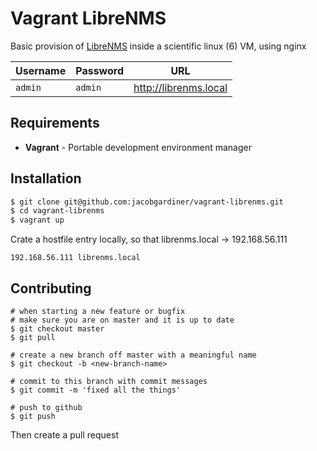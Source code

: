 Vagrant LibreNMS
================


Basic provision of [LibreNMS](https://github.com/librenms/librenms) inside a scientific linux (6) VM, using nginx

| Username | Password | URL |
| --- | --- | --- |
| `admin` | `admin` | http://librenms.local |

## Requirements
- **Vagrant** - Portable development environment manager

## Installation

```bash
$ git clone git@github.com:jacobgardiner/vagrant-librenms.git
$ cd vagrant-librenms
$ vagrant up
```

Crate a hostfile entry locally, so that librenms.local -> 192.168.56.111
```
192.168.56.111 librenms.local
```

## Contributing

```
# when starting a new feature or bugfix
# make sure you are on master and it is up to date
$ git checkout master
$ git pull

# create a new branch off master with a meaningful name
$ git checkout -b <new-branch-name>

# commit to this branch with commit messages
$ git commit -m 'fixed all the things'

# push to github
$ git push
```

Then create a pull request
